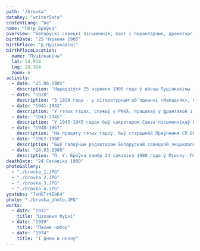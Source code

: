 ```yaml
---
path: "/brovka"
dataKey: "writerData"
contentLang: "be"
name: "Пётр Броўка"
overview: "Беларускі савецкі пісьменнік, паэт і перакладчык, драматург, публіцыст. Народны паэт БССР (1962). Акадэмік АН БССР (1966). Лаўрэат Ленінскай (1962) і двух Сталінскіх прэмій (1947, 1951). Дэпутат ВС СССР з 1956 года. Член ВКП (б) з 1940 года."
birthDate: "25 Чэрвеня 1905"
birthPlace: "д.Пуцілкавічі"
birthPlaceLocation:
  name: "Пуцілкавічы"
  lat: 54.938
  lng: 28.384
  zoom: 6
activity:
  - date: "25.06.1905"
    description: "Нарадзіўся 25 чэрвеня 1905 года ў вёсцы Пуцілкавічы (цяпер Ушацкі раён, Віцебская вобласць, Беларусь) у сялянскай сям'і."
  - date: "1928"
    description: "З 1928 года - у літаратурным аб'яднанні «Маладняк», пазней у Беларускай асацыяцыі пралетарскіх пісьменнікаў (БелАПП)."
  - date: "1941-1942"
    description: "У гэтых гадах, служыў у РККА, працаваў у франтавой і партызанскага друку."
  - date: "1943-1945"
    description: "У 1943-1945 гадах быў сакратаром Саюза пісьменнікаў БССР, галоўным рэдактарам ​​літаратурнага часопіса 'Полымя'."
  - date: "1948-1967"
    description: "На працягу гэтых гадоў, быў старшынёй Праўлення СП БССР."
  - date: "1967-1980"
    description: "Быў галоўным рэдактарам Беларускай савецкай энцыклапедыі (цяпер - 'Беларуская Энцыклапедыя імя П. Броўкі')."
  - date: "24.03.1980"
    description: "П. У. Броўка памёр 24 сакавіка 1980 года ў Мінску. Пахаваны на Усходніх могілках."
deathDate: "24 Сакавіка 1980"
photoGallery:
  - "./brovka_1.JPG"
  - "./brovka_2.JPG"
  - "./brovka_3.JPG"
  - "./brovka_4.JPG"
youtube: "7xHGTr4EbK4"
photo: "./brovka_photo.JPG"
works:
  - date: "1931"
    title: "Цэхавыя будні"
  - date: "1959"
    title: "Пахне чабор"
  - date: "1974"
    title: "І днем и ноччу"
---
```

